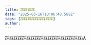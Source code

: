 ```yaml
---
title: 踩踩踩踩
date: "2025-03-16T10:06:48.588Z"
tags: [踩踩踩踩踩踩踩踩踩]
author: 
---
```


踩踩踩踩踩踩踩踩踩踩踩踩踩踩踩踩踩踩从